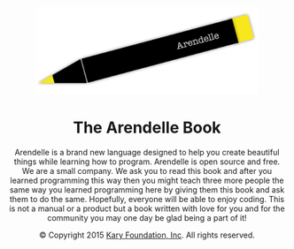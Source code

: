 <center>
<img src="ArendellePenWebsiteSize.png" style="width:80%;"></img>
<h1>The Arendelle Book</h1>
<p>Arendelle is a brand new language designed to help you create beautiful things while learning how to program. Arendelle is open source and free. We are a small company. We ask you to read this book and after you learned programming this way then you might teach three more people the same way you learned programming here by giving them this book and ask them to do the same. Hopefully, everyone will be able to enjoy coding. This is not a manual or a product but a book written with love for you and for the community you may one day be glad being a part of it!</p>
<p>&copy; Copyright 2015  <a href="http://www.karyfoundation.org">Kary Foundation, Inc</a>. All rights reserved.<p>
</center>

